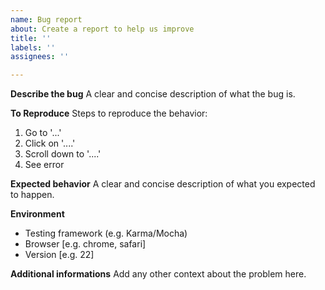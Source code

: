 ```yaml
---
name: Bug report
about: Create a report to help us improve
title: ''
labels: ''
assignees: ''

---
```


**Describe the bug**
A clear and concise description of what the bug is.

**To Reproduce**
Steps to reproduce the behavior:
1. Go to '...'
2. Click on '....'
3. Scroll down to '....'
4. See error

**Expected behavior**
A clear and concise description of what you expected to happen.

**Environment**
 - Testing framework (e.g. Karma/Mocha)
 - Browser [e.g. chrome, safari]
 - Version [e.g. 22]

**Additional informations**
Add any other context about the problem here.

